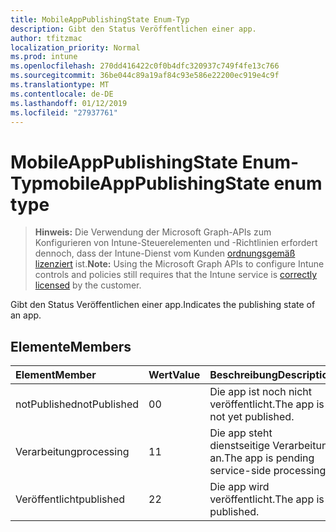 ```yaml
---
title: MobileAppPublishingState Enum-Typ
description: Gibt den Status Veröffentlichen einer app.
author: tfitzmac
localization_priority: Normal
ms.prod: intune
ms.openlocfilehash: 270dd416422c0f0b4dfc320937c749f4fe13c766
ms.sourcegitcommit: 36be044c89a19af84c93e586e22200ec919e4c9f
ms.translationtype: MT
ms.contentlocale: de-DE
ms.lasthandoff: 01/12/2019
ms.locfileid: "27937761"
---
```

# <a name="mobileapppublishingstate-enum-type"></a><span data-ttu-id="7be97-103">MobileAppPublishingState Enum-Typ</span><span class="sxs-lookup"><span data-stu-id="7be97-103">mobileAppPublishingState enum type</span></span>

> <span data-ttu-id="7be97-104">**Hinweis:** Die Verwendung der Microsoft Graph-APIs zum Konfigurieren von Intune-Steuerelementen und -Richtlinien erfordert dennoch, dass der Intune-Dienst vom Kunden [ordnungsgemäß lizenziert](https://go.microsoft.com/fwlink/?linkid=839381) ist.</span><span class="sxs-lookup"><span data-stu-id="7be97-104">**Note:** Using the Microsoft Graph APIs to configure Intune controls and policies still requires that the Intune service is [correctly licensed](https://go.microsoft.com/fwlink/?linkid=839381) by the customer.</span></span>

<span data-ttu-id="7be97-105">Gibt den Status Veröffentlichen einer app.</span><span class="sxs-lookup"><span data-stu-id="7be97-105">Indicates the publishing state of an app.</span></span>
## <a name="members"></a><span data-ttu-id="7be97-106">Elemente</span><span class="sxs-lookup"><span data-stu-id="7be97-106">Members</span></span>
|<span data-ttu-id="7be97-107">Element</span><span class="sxs-lookup"><span data-stu-id="7be97-107">Member</span></span>|<span data-ttu-id="7be97-108">Wert</span><span class="sxs-lookup"><span data-stu-id="7be97-108">Value</span></span>|<span data-ttu-id="7be97-109">Beschreibung</span><span class="sxs-lookup"><span data-stu-id="7be97-109">Description</span></span>|
|:---|:---|:---|
|<span data-ttu-id="7be97-110">notPublished</span><span class="sxs-lookup"><span data-stu-id="7be97-110">notPublished</span></span>|<span data-ttu-id="7be97-111">0</span><span class="sxs-lookup"><span data-stu-id="7be97-111">0</span></span>|<span data-ttu-id="7be97-112">Die app ist noch nicht veröffentlicht.</span><span class="sxs-lookup"><span data-stu-id="7be97-112">The app is not yet published.</span></span>|
|<span data-ttu-id="7be97-113">Verarbeitung</span><span class="sxs-lookup"><span data-stu-id="7be97-113">processing</span></span>|<span data-ttu-id="7be97-114">1</span><span class="sxs-lookup"><span data-stu-id="7be97-114">1</span></span>|<span data-ttu-id="7be97-115">Die app steht dienstseitige Verarbeitung an.</span><span class="sxs-lookup"><span data-stu-id="7be97-115">The app is pending service-side processing.</span></span>|
|<span data-ttu-id="7be97-116">Veröffentlicht</span><span class="sxs-lookup"><span data-stu-id="7be97-116">published</span></span>|<span data-ttu-id="7be97-117">2</span><span class="sxs-lookup"><span data-stu-id="7be97-117">2</span></span>|<span data-ttu-id="7be97-118">Die app wird veröffentlicht.</span><span class="sxs-lookup"><span data-stu-id="7be97-118">The app is published.</span></span>|




